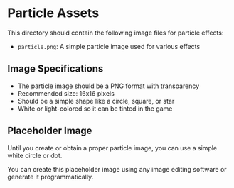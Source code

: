 # Particle Assets

This directory should contain the following image files for particle effects:

- `particle.png`: A simple particle image used for various effects

## Image Specifications

- The particle image should be a PNG format with transparency
- Recommended size: 16x16 pixels
- Should be a simple shape like a circle, square, or star
- White or light-colored so it can be tinted in the game

## Placeholder Image

Until you create or obtain a proper particle image, you can use a simple white circle or dot.

You can create this placeholder image using any image editing software or generate it programmatically. 